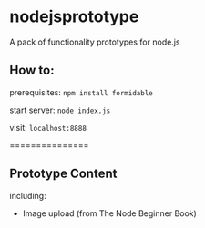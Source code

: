 nodejsprototype
===============

A pack of functionality prototypes for node.js


## How to:

prerequisites: `npm install formidable`

start server: `node index.js`

visit: `localhost:8888`

===============
## Prototype Content

including:

*	Image upload (from The Node Beginner Book)



